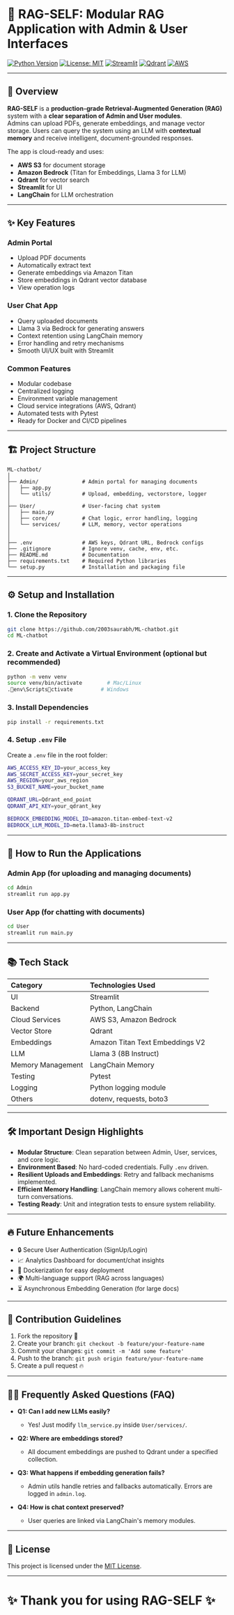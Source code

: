 
# 🚀 RAG-SELF: Modular RAG Application with Admin & User Interfaces

[![Python Version](https://img.shields.io/badge/Python-3.10%2B-blue)](https://www.python.org/)
[![License: MIT](https://img.shields.io/badge/License-MIT-yellow.svg)](LICENSE)
[![Streamlit](https://img.shields.io/badge/Built%20with-Streamlit-red)](https://streamlit.io/)
[![Qdrant](https://img.shields.io/badge/Vector%20DB-Qdrant-purple)](https://qdrant.tech/)
[![AWS](https://img.shields.io/badge/Cloud-AWS-orange)](https://aws.amazon.com/)

---

## 📄 Overview

**RAG-SELF** is a **production-grade Retrieval-Augmented Generation (RAG)** system with a **clear separation of Admin and User modules**.  
Admins can upload PDFs, generate embeddings, and manage vector storage. Users can query the system using an LLM with **contextual memory** and receive intelligent, document-grounded responses.

The app is cloud-ready and uses:
- **AWS S3** for document storage
- **Amazon Bedrock** (Titan for Embeddings, Llama 3 for LLM)
- **Qdrant** for vector search
- **Streamlit** for UI
- **LangChain** for LLM orchestration

---

## ✨ Key Features

### Admin Portal
- Upload PDF documents
- Automatically extract text
- Generate embeddings via Amazon Titan
- Store embeddings in Qdrant vector database
- View operation logs

### User Chat App
- Query uploaded documents
- Llama 3 via Bedrock for generating answers
- Context retention using LangChain memory
- Error handling and retry mechanisms
- Smooth UI/UX built with Streamlit

### Common Features
- Modular codebase
- Centralized logging
- Environment variable management
- Cloud service integrations (AWS, Qdrant)
- Automated tests with Pytest
- Ready for Docker and CI/CD pipelines

---

## 🏗️ Project Structure

```
ML-chatbot/
│
├── Admin/              # Admin portal for managing documents
│   ├── app.py
│   └── utils/          # Upload, embedding, vectorstore, logger
│
├── User/               # User-facing chat system
│   ├── main.py
│   ├── core/           # Chat logic, error handling, logging
│   └── services/       # LLM, memory, vector operations
│
│
├── .env                # AWS keys, Qdrant URL, Bedrock configs
├── .gitignore          # Ignore venv, cache, env, etc.
├── README.md           # Documentation
├── requirements.txt    # Required Python libraries
└── setup.py            # Installation and packaging file
```

---

## ⚙️ Setup and Installation

### 1. Clone the Repository
```bash
git clone https://github.com/2003saurabh/ML-chatbot.git
cd ML-chatbot
```

### 2. Create and Activate a Virtual Environment (optional but recommended)
```bash
python -m venv venv
source venv/bin/activate        # Mac/Linux
.env\Scriptsctivate         # Windows
```

### 3. Install Dependencies
```bash
pip install -r requirements.txt
```

### 4. Setup `.env` File
Create a `.env` file in the root folder:
```bash
AWS_ACCESS_KEY_ID=your_access_key
AWS_SECRET_ACCESS_KEY=your_secret_key
AWS_REGION=your_aws_region
S3_BUCKET_NAME=your_bucket_name

QDRANT_URL=Qdrant_end_point
QDRANT_API_KEY=your_qdrant_key 

BEDROCK_EMBEDDING_MODEL_ID=amazon.titan-embed-text-v2
BEDROCK_LLM_MODEL_ID=meta.llama3-8b-instruct
```

---

## 🚀 How to Run the Applications

### Admin App (for uploading and managing documents)
```bash
cd Admin
streamlit run app.py
```

### User App (for chatting with documents)
```bash
cd User
streamlit run main.py
```

---


## 📚 Tech Stack

| Category | Technologies Used |
|:---------|:-------------------|
| UI | Streamlit |
| Backend | Python, LangChain |
| Cloud Services | AWS S3, Amazon Bedrock |
| Vector Store | Qdrant |
| Embeddings | Amazon Titan Text Embeddings V2 |
| LLM | Llama 3 (8B Instruct) |
| Memory Management | LangChain Memory |
| Testing | Pytest |
| Logging | Python logging module |
| Others | dotenv, requests, boto3 |

---

## 🛠️ Important Design Highlights

- **Modular Structure**: Clean separation between Admin, User, services, and core logic.
- **Environment Based**: No hard-coded credentials. Fully `.env` driven.
- **Resilient Uploads and Embeddings**: Retry and fallback mechanisms implemented.
- **Efficient Memory Handling**: LangChain memory allows coherent multi-turn conversations.
- **Testing Ready**: Unit and integration tests to ensure system reliability.

---

## 🔥 Future Enhancements

- 🔒 Secure User Authentication (SignUp/Login)
- 📈 Analytics Dashboard for document/chat insights
- 🐳 Dockerization for easy deployment
- 🌍 Multi-language support (RAG across languages)
- ⏳ Asynchronous Embedding Generation (for large docs)

---

## 🤝 Contribution Guidelines

1. Fork the repository 🍴
2. Create your branch: `git checkout -b feature/your-feature-name`
3. Commit your changes: `git commit -m 'Add some feature'`
4. Push to the branch: `git push origin feature/your-feature-name`
5. Create a pull request 🔥

---

## 🙋‍♂️ Frequently Asked Questions (FAQ)

- **Q1: Can I add new LLMs easily?**
  - Yes! Just modify `llm_service.py` inside `User/services/`.

- **Q2: Where are embeddings stored?**
  - All document embeddings are pushed to Qdrant under a specified collection.

- **Q3: What happens if embedding generation fails?**
  - Admin utils handle retries and fallbacks automatically. Errors are logged in `admin.log`.

- **Q4: How is chat context preserved?**
  - User queries are linked via LangChain's memory modules.

---

## 📜 License

This project is licensed under the [MIT License](LICENSE).

---

# ✨ Thank you for using **RAG-SELF** ✨
